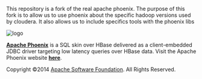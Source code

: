 This repository is a fork of the real apache phoenix.  The purpose of this fork is to allow us to use phoenix about the specific hadoop versions used by cloudera.  It also allows us to include specifics tools with the phoenix libs

![logo](http://phoenix.apache.org/images/logo.png)

<b>[Apache Phoenix](http://phoenix.apache.org/)</b> is a SQL skin over HBase delivered as a client-embedded JDBC driver targeting low latency queries over HBase data. Visit the Apache Phoenix website <b>[here](http://phoenix.apache.org/)</b>.

Copyright ©2014 [Apache Software Foundation](http://www.apache.org/). All Rights Reserved.
